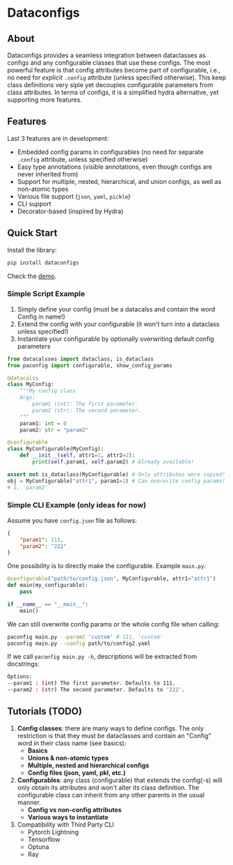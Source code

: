 # Dataconfigs

## About

Dataconfigs provides a seamless integration between dataclasses as configs and any configurable classes that use these configs. The most powerful feature is that config attributes become part of configurable, i.e., no need for _explicit_ `.config` attribute (unless specified otherwise). This keep class definitions very siple yet decouples configurable parameters from class attributes. In terms of configs, it is a simplified hydra alternative, yet supporting more features.

## Features

Last 3 features are in development:
* Embedded config params in configurables (no need for separate `.config` attribute, unless specified otherwise)
* Easy type annotations (visible annotations, even though configs are never inherited from)
* Support for multiple, nested, hierarchical, and union configs, as well as non-atomic types
* Various file support (`json`, `yaml`, `pickle`)
* CLI support
* Decorator-based (inspired by Hydra)

## Quick Start

Install the library:

```bash
pip install dataconfigs
```

Check the [demo]().

### Simple Script Example

1. Simply define your config (must be a datacalss and contain the word Config in name!)
2. Extend the config with your configurable (it won't turn into a dataclass unless specified!)
3. Instantiate your configurable by optionally overwriting default config parameters

```python
from datacalsses import dataclass, is_dataclass
from paconfig import configurable, show_config_params

@datacalss
class MyConfig:
    """My config class
    Args:
        param1 (int): The first parameter.
        param2 (str): The second parameter.
    """
    param1: int = 0
    param2: str = "param2"

@configurable
class MyConfigurable(MyConfig):
    def __init__(self, attr1=1, attr2=2):
        print(self.param1, self.param2) # Already available!

assert not is_dataclass(MyConfigurable) # Only attributes were copied!
obj = MyConfigurable("attr1", param1=1) # Can overwrite config params! 
# 1, 'param2'
```

### Simple CLI Example (only ideas for now)

Assume you have `config.json` file as follows:
```json
{
    "param1": 111,
    "param2": "222"
}
```

One possibility is to directly make the configurable. Example `main.py`:
```python
@configurable("path/to/config.json", MyConfigurable, attr1="attr1")
def main(my_configurable):
    pass

if __name__ == "__main__":
    main()
```

We can still overwrite config params or the whole config file when calling:
```bash
paconfig main.py --param2 'custom' # 111, 'custom'
paconfig main.py --config path/to/config2.yaml
```

If we call `paconfig main.py -h`, descriptions will be extracted from docstrings:
```bash
Options:
--param1 : (int) The first parameter. Defaults to 111.
--param2 : (str) The second parameter. Defaults to '222'.
```

## Tutorials (TODO)

1. **Config classes**: there are many ways to define configs. The only restriction is that they must be dataclasses and contain an "Config" word in their class name (see basics):
    * **Basics**
    * **Unions & non-atomic types**
    * **Multiple, nested and hierarchical configs**
    * **Config files (json, yaml, pkl, etc.)**
2. **Configurables**: any class (configurable) that extends the config(-s) will only obtain its attributes and won't alter its class definition. The configurable class can inherit from any other parents in the usual manner.
    * **Config vs non-config attributes**
    * **Various ways to instantiate**
3. Compatibility with Third Party CLI
    * Pytorch Lightning
    * Tensorflow
    * Optuna
    * Ray

